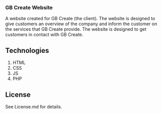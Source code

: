 ### GB Create Website
A website created for GB Create (the client). The website is designed to give customers an overview of the company and inform the customer on the services that GB Create provide. The website is designed to get customers in contact with GB Create.

## Technologies
1. HTML
2. CSS
3. JS
4. PHP

## License
See License.md for details.